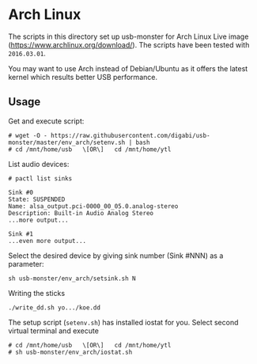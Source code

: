 # Arch Linux

The scripts in this directory set up usb-monster for Arch Linux Live image
(https://www.archlinux.org/download/). The scripts have been tested with `2016.03.01`.

You may want to use Arch instead of Debian/Ubuntu as it offers the latest
kernel which results better USB performance.

## Usage

Get and execute script:

	# wget -O - https://raw.githubusercontent.com/digabi/usb-monster/master/env_arch/setenv.sh | bash
	# cd /mnt/home/usb   \[OR\]   cd /mnt/home/ytl

List audio devices:

	# pactl list sinks
	
	Sink #0
	State: SUSPENDED
	Name: alsa_output.pci-0000_00_05.0.analog-stereo
	Description: Built-in Audio Analog Stereo
	...more output...
	
	Sink #1
	...even more output...

Select the desired device by giving sink number (Sink #NNN) as a parameter:

	sh usb-monster/env_arch/setsink.sh N

Writing the sticks

	./write_dd.sh yo.../koe.dd

The setup script (`setenv.sh`) has installed iostat for you. Select second
virtual terminal and execute

	# cd /mnt/home/usb   \[OR\]   cd /mnt/home/ytl
	# sh usb-monster/env_arch/iostat.sh
